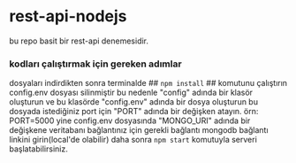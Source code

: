 # rest-api-nodejs

bu repo basit bir rest-api denemesidir.

### kodları çalıştırmak için gereken adımlar ##

dosyaları indirdikten sonra terminalde ## `npm install` ## komutunu çalıştırın
config.env dosyası silinmiştir bu nedenle "config" adında bir klasör oluşturun ve bu klasörde "config.env" adında bir dosya oluşturun
bu dosyada istediğiniz port için "PORT" adında bir değişken atayın. örn: PORT=5000
yine config.env dosyasında "MONGO_URI" adında bir değişkene veritabanı bağlantınız için gerekli bağlantı mongodb bağlantı linkini girin(local'de olabilir)
daha sonra `npm start` komutuyla serveri başlatabilirsiniz.
